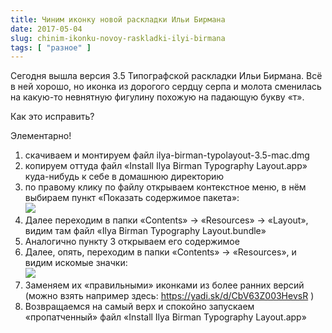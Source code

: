 ```yaml
---
title: Чиним иконку новой раскладки Ильи Бирмана
date: 2017-05-04
slug: chinim-ikonku-novoy-raskladki-ilyi-birmana
tags: [ "разное" ]
---
```


Сегодня вышла версия 3.5 Типографской раскладки Ильи Бирмана. Всё в ней хорошо, но иконка из  дорогого сердцу серпа и молота сменилась на какую-то невнятную фигулину похожую на падающую букву «т».

Как это исправить?

Элементарно!

1. скачиваем и монтируем файл ilya-birman-typolayout-3.5-mac.dmg
2. копируем оттуда файл «Install Ilya Birman Typography Layout.app» куда-нибудь к себе в домашнюю директорию
3. по правому клику по файлу открываем контекстное меню, в нём выбираем пункт «Показать содержимое пакета»: <br><img src="/img/posts/s1.png" />
4. Далее переходим в папки «Contents» -> «Resources» -> «Layout», видим там файл «Ilya Birman Typography Layout.bundle»
5. Аналогично пункту 3 открываем его содержимое
6. Далее, опять, переходим в папки «Contents» -> «Resources», и видим искомые значки: <br><img src="/img/posts/s2.png" />
7. Заменяем их «правильными» иконками из более ранних версий (можно взять например здесь: https://yadi.sk/d/CbV63Z003HevsR )
8. Возвращаемся на самый верх и спокойно запускаем «пропатченный» файл «Install Ilya Birman Typography Layout.app»
